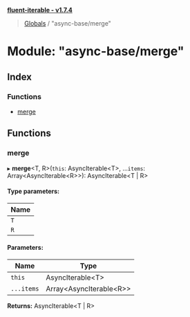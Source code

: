 **[fluent-iterable - v1.7.4](../README.md)**

> [Globals](../README.md) / "async-base/merge"

# Module: "async-base/merge"

## Index

### Functions

* [merge](_async_base_merge_.md#merge)

## Functions

### merge

▸ **merge**\<T, R>(`this`: AsyncIterable\<T>, ...`items`: Array\<AsyncIterable\<R>>): AsyncIterable\<T \| R>

#### Type parameters:

Name |
------ |
`T` |
`R` |

#### Parameters:

Name | Type |
------ | ------ |
`this` | AsyncIterable\<T> |
`...items` | Array\<AsyncIterable\<R>> |

**Returns:** AsyncIterable\<T \| R>
